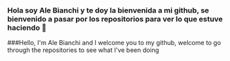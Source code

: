### Hola soy Ale Bianchi y te doy la bienvenida a mi github, se bienvenido a pasar por los repositorios para ver lo que estuve haciendo 👋
###Hello, I'm Ale Bianchi and I welcome you to my github, welcome to go through the repositories to see what I've been doing

<!--
**AleBianchi71/AleBianchi71** is a ✨ _special_ ✨ repository because its `README.md` (this file) appears on your GitHub profile.

Here are some ideas to get you started:

- 🔭 Estoy estudiando Fullstack en Digital House ...
      I'm studying Fullstack at Digital House...
.
- .
-->
